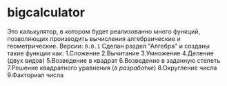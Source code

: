 # bigcalculator
Это калькулятор, в котором будет реализованно много функций, позволяющих производить вычисления алгебраические и геометрические.
Версии:
```0.0.1``` Сделан раздел "Алгебра" и созданы такие функции как:
                                            1.Сложение
                                            2.Вычитание
                                            3.Умножение
                                            4.Деление (двух видов)
                                            5.Возведение в квадрат
                                            6.Возведение в заданную степеть
                                            7.Решение квадратного уравнения (*в разработке*)
                                            8.Округление числа
                                            9.Факториал числа
